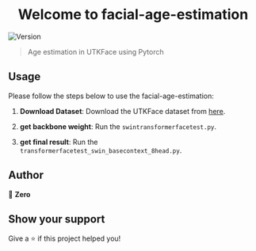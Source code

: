 <h1 align="center">Welcome to facial-age-estimation </h1>
<p>
  <img alt="Version" src="https://img.shields.io/badge/version-1.0-blue.svg?cacheSeconds=2592000" />
</p>

> Age estimation in UTKFace using Pytorch 

## Usage

Please follow the steps below to use the facial-age-estimation:

1. **Download Dataset**: Download the UTKFace dataset from [here](https://susanqq.github.io/UTKFace/).

2. **get backbone weight**:
   Run the `swintransformerfacetest.py`.

3. **get final result**:
   Run the `transformerfacetest_swin_basecontext_8head.py`.

## Author

👤 **Zero**

## Show your support

Give a ⭐️ if this project helped you!
